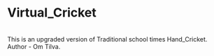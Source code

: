 # Virtual_Cricket
<br>
This is an upgraded version of Traditional school times Hand_Cricket.
<br>
Author - Om Tilva.
